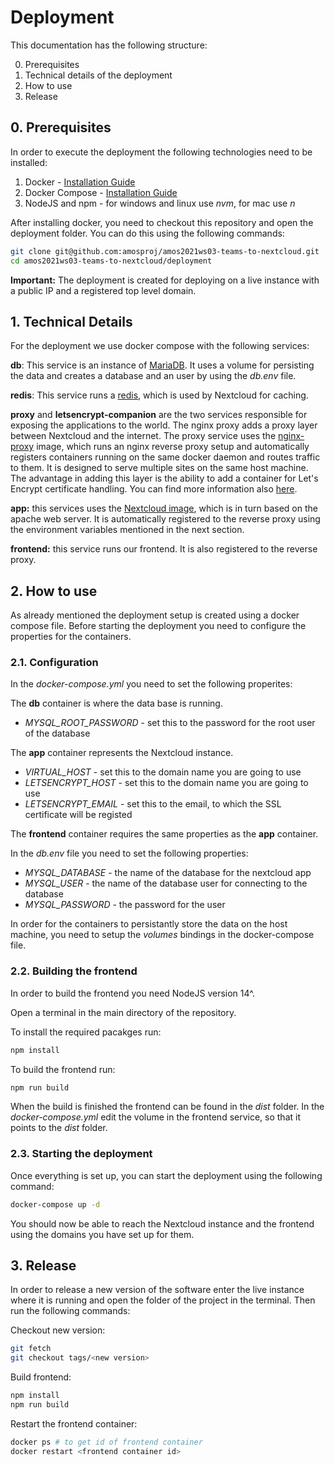 # Deployment

This documentation has the following structure:

0. Prerequisites
1. Technical details of the deployment
2. How to use
3. Release

## 0. Prerequisites

In order to execute the deployment the following technologies need to be installed:

1. Docker - [Installation Guide](https://docs.docker.com/get-docker/)
2. Docker Compose - [Installation Guide](https://docs.docker.com/compose/install/)
3. NodeJS and npm - for windows and linux use *nvm*, for mac use *n*

After installing docker, you need to checkout this repository and open the deployment folder. You can do this using the following commands:

```bash
git clone git@github.com:amosproj/amos2021ws03-teams-to-nextcloud.git
cd amos2021ws03-teams-to-nextcloud/deployment
```

**Important:** The deployment is created for deploying on a live instance with a public IP and a registered top level domain.

## 1. Technical Details

For the deployment we use docker compose with the following services:

**db**: This service is an instance of [MariaDB](https://hub.docker.com/_/mariadb). 
It uses a volume for persisting the data and creates a database and an user by using the *db.env* file.

**redis**: This service runs a [redis](https://redis.io), which is used by Nextcloud for caching.

**proxy** and **letsencrypt-companion** are the two services responsible for exposing the applications to the world.
The nginx proxy adds a proxy layer between Nextcloud and the internet. The proxy service uses the [nginx-proxy](https://github.com/nginx-proxy/nginx-proxy) image,
which runs an nginx reverse proxy setup and automatically registers containers running on the same docker daemon
and routes traffic to them. It is designed to serve multiple sites on the same host machine.
The advantage in adding this layer is the ability to add a container for Let's Encrypt certificate handling. 
You can find more information also [here](https://github.com/nextcloud/docker/tree/master/.examples).

**app:** this services uses the [Nextcloud image](https://hub.docker.com/_/nextcloud), which is in turn based on the apache web server.
It is automatically registered to the reverse proxy using the environment variables mentioned in the next section.

**frontend:** this service runs our frontend. It is also registered to the reverse proxy.

## 2. How to use

As already mentioned the deployment setup is created using a docker compose file. 
Before starting the deployment you need to configure the properties for the containers.

### 2.1. Configuration
In the *docker-compose.yml* you need to set the following properites:

The **db** container is where the data base is running.
- *MYSQL_ROOT_PASSWORD* - set this to the password for the root user of the database

The **app** container represents the Nextcloud instance.

- *VIRTUAL_HOST* - set this to the domain name you are going to use
- *LETSENCRYPT_HOST* - set this to the domain name you are going to use
- *LETSENCRYPT_EMAIL* - set this to the email, to which the SSL certificate will be registed

The **frontend** container requires the same properties as the **app** container.

In the *db.env* file you need to set the following properties:

- *MYSQL_DATABASE* - the name of the database for the nextcloud app
- *MYSQL_USER* - the name of the database user for connecting to the database
- *MYSQL_PASSWORD* - the password for the user

In order for the containers to persistantly store the data on the host machine, you need to setup the *volumes* bindings
in the docker-compose file.

### 2.2. Building the frontend

In order to build the frontend you need NodeJS version 14^.

Open a terminal in the main directory of the repository.

To install the required pacakges run:
```bash
npm install
```

To build the frontend run:

```bash
npm run build
```

When the build is finished the frontend can be found in the *dist* folder. 
In the *docker-compose.yml* edit the volume in the frontend service, so that it points to the *dist* folder.

### 2.3. Starting the deployment

Once everything is set up, you can start the deployment using the following command:

```bash
docker-compose up -d
```

You should now be able to reach the Nextcloud instance and the frontend using the domains you have set up for them.

## 3. Release

In order to release a new version of the software enter the live instance where it is running and open the folder of the project
in the terminal. Then run the following commands:

Checkout new version:
```bash
git fetch
git checkout tags/<new version>
```

Build frontend:
```bash
npm install
npm run build
```

Restart the frontend container:
```bash
docker ps # to get id of frontend container
docker restart <frontend container id>
```
